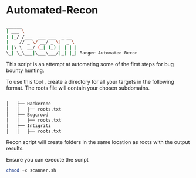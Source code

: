 # Automated-Recon
```bash        
______                         
| ___ \                      
| |_/ /___  ___ ___  _ __    
|    // _ \/ __/ _ \|  _ \  
| |\ \  __/ (_| (_) | | | | 
\_| \_\___|\___\___/|_| |_| Ranger Automated Recon

```
This script is an attempt at automating some of the first steps for bug bounty hunting.

To use this tool , create a directory for all your targets in the following format. The roots file will contain your chosen subdomains.
```bash

│   ├── Hackerone
│   │   ├── roots.txt 
│   ├── Bugcrowd
│   │   ├── roots.txt
│   ├── Intigriti
│   │   ├── roots.txt 
```
Recon script will create folders in the same location as roots with the output results. 

Ensure you can execute the script 


```bash
chmod +x scanner.sh
```
